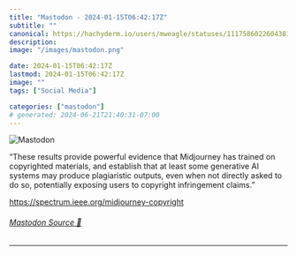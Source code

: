 ```yaml
---
title: "Mastodon - 2024-01-15T06:42:17Z"
subtitle: ""
canonical: https://hachyderm.io/users/mweagle/statuses/111758602260438163
description:
image: "/images/mastodon.png"

date: 2024-01-15T06:42:17Z
lastmod: 2024-01-15T06:42:17Z
image: ""
tags: ["Social Media"]

categories: ["mastodon"]
# generated: 2024-06-21T21:40:31-07:00
---
```

![Mastodon](/images/mastodon.png)

<p>“These results provide powerful evidence that Midjourney has trained on copyrighted materials, and establish that at least some generative AI systems may produce plagiaristic outputs, even when not directly asked to do so, potentially exposing users to copyright infringement claims.”</p><p><a href="https://spectrum.ieee.org/midjourney-copyright" target="_blank" rel="nofollow noopener noreferrer" translate="no"><span class="invisible">https://</span><span class="ellipsis">spectrum.ieee.org/midjourney-c</span><span class="invisible">opyright</span></a></p>


###### [Mastodon Source 🐘](https://hachyderm.io/@mweagle/111758602260438163)

___
